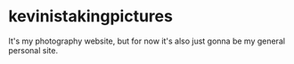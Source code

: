 # kevinistakingpictures
It's my photography website, but for now it's also just gonna be my general personal site.
